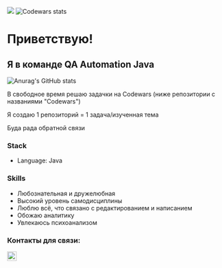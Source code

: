 ![](https://komarev.com/ghpvc/?username=your-github-Leeloomoscow)
![Codewars stats](https://www.codewars.com/users/Leeloomoscow/badges/micro)

# Приветствую!
## Я в команде QA Automation Java


![Anurag's GitHub stats](https://github-readme-stats.vercel.app/api?username=Leeloomoscow&show_icons=true&theme=radical)


В свободное время решаю задачки на Codewars (ниже репозитории с названиями "Codewars")

Я создаю 1 репозиторий = 1 задача/изученная тема

Буда рада обратной связи



### Stack
- Language: Java

### Skills
- Любознательная и дружелюбная
- Высокий уровень самодисциплины
- Люблю всё, что связано с редактированием и написанием 
- Обожаю аналитику
- Увлекаюсь психоанализом



### Контакты для связи:
[<img align="left" width="22px" alt="javeoff | Telegram" src="https://simpleicons.org/icons/telegram.svg" />](https://t.me/Leeloo_moscow) 
